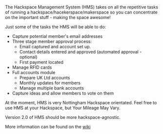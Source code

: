 The Hackspace Management System (HMS) takes on all the repetitive tasks of running a hackspace/hacekerspace/makerspace so you can concentrate on the important stuff - making the space awesome!

Just some of the tasks the HMS will be able to do:

* Capture potential member's email addresses
* Three stage member approval process:
  * Email captured and account set up.
  * Contact details entered and approved (automated approval - optional)
  * First payment located
* Manage RFID cards
* Full accounts module
  * Prepare UK Ltd accounts
  * Monthly updates for members
  * Manage multiple bank accounts
* Capture ideas and allow members to vote on them

At the moment, HMS is very Nottingham Hackspace orientated.  Feel free to use HMS at your Hackspace, but Your Mileage May Vary.

Version 2.0 of HMS should be more hackspace-agnostic.

More information can be found on the [wiki](https://github.com/NottingHack/hms/wiki)
